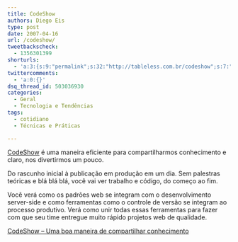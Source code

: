 ```yaml
---
title: CodeShow
authors: Diego Eis
type: post
date: 2007-04-16
url: /codeshow/
tweetbackscheck:
  - 1356301399
shorturls:
  - 'a:3:{s:9:"permalink";s:32:"http://tableless.com.br/codeshow";s:7:"tinyurl";s:26:"http://tinyurl.com/3f6z2o9";s:4:"isgd";s:19:"http://is.gd/wmLoTu";}'
twittercomments:
  - 'a:0:{}'
dsq_thread_id: 503036930
categories:
  - Geral
  - Tecnologia e Tendências
tags:
  - cotidiano
  - Técnicas e Práticas

---
```

[CodeShow][1] é uma maneira eficiente para compartilharmos conhecimento e claro, nos divertirmos um pouco.

Do rascunho inicial à publicação em produção em um dia. Sem palestras teóricas e blá blá blá, você vai ver trabalho e código, do começo ao fim.

Você verá como os padrões web se integram com o desenvolvimento server-side e como ferramentas como o controle de versão se integram ao processo produtivo. Verá como unir todas essas ferramentas para fazer com que seu time entregue muito rápido projetos web de qualidade.

[CodeShow &#8211; Uma boa maneira de compartilhar conhecimento][1]

 [1]: http://visie.com.br/codeshow/